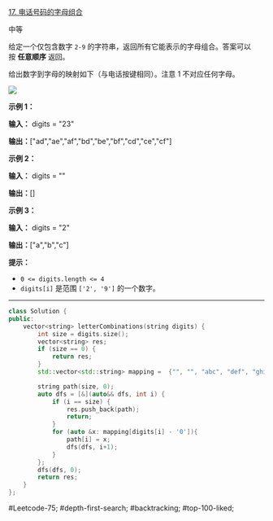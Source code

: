 [17. 电话号码的字母组合](https://leetcode.cn/problems/letter-combinations-of-a-phone-number/)

中等

给定一个仅包含数字 `2-9` 的字符串，返回所有它能表示的字母组合。答案可以按 **任意顺序** 返回。

给出数字到字母的映射如下（与电话按键相同）。注意 1 不对应任何字母。

![](https://assets.leetcode-cn.com/aliyun-lc-upload/uploads/2021/11/09/200px-telephone-keypad2svg.png)

**示例 1：**

**输入：** digits = "23"

**输出：**["ad","ae","af","bd","be","bf","cd","ce","cf"]

**示例 2：**

**输入：** digits = ""

**输出：**[]

**示例 3：**

**输入：** digits = "2"

**输出：**["a","b","c"]

**提示：**

- `0 <= digits.length <= 4`
- `digits[i]` 是范围 `['2', '9']` 的一个数字。
---- ----

```cpp
class Solution {
public:
    vector<string> letterCombinations(string digits) {
        int size = digits.size();
        vector<string> res;
        if (size == 0) {
            return res;
        }
        std::vector<std::string> mapping =  {"", "", "abc", "def", "ghi", "jkl", "mno", "pqrs", "tuv", "wxyz"};

        string path(size, 0);
        auto dfs = [&](auto&& dfs, int i) {
            if (i == size) {
                res.push_back(path);
                return;
            }
            for (auto &x: mapping[digits[i] - '0']){
                path[i] = x;
                dfs(dfs, i+1);
            }
        };
        dfs(dfs, 0);
        return res;
    }
};
```

#Leetcode-75; #depth-first-search; #backtracking; #top-100-liked; 
